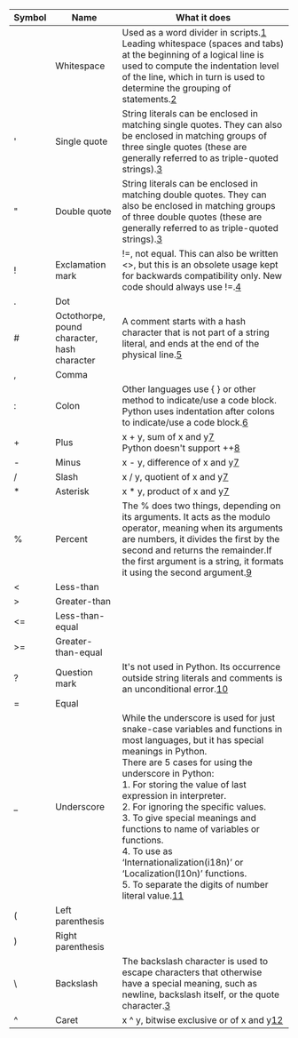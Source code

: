 Symbol | Name | What it does
--- | --- | ---
&nbsp; | Whitespace | Used as a word divider in scripts.[1]<br> Leading whitespace (spaces and tabs) at the beginning of a logical line is used to compute the indentation level of the line, which in turn is used to determine the grouping of statements.[2]
' | Single quote | String literals can be enclosed in matching single quotes. They can also be enclosed in matching groups of three single quotes (these are generally referred to as triple-quoted strings).[3]
" | Double quote | String literals can be enclosed in matching double quotes. They can also be enclosed in matching groups of three double quotes (these are generally referred to as triple-quoted strings).[3]
! | Exclamation mark | !=, not equal. This can also be written <>, but this is an obsolete usage kept for backwards compatibility only. New code should always use !=.[4]
. | Dot |
# | Octothorpe, pound character, hash character | A comment starts with a hash character that is not part of a string literal, and ends at the end of the physical line.[5]
, | Comma |
: | Colon | Other languages use { } or other method to indicate/use a code block. Python uses indentation after colons to indicate/use a code block.[6]
+ | Plus | x + y, sum of x and y[7]<br>Python doesn't support ++[8]
- | Minus | x - y,	difference of x and y[7]
/ | Slash | x / y, quotient of x and y[7]
* | Asterisk | x * y,	product of x and y[7]
% | Percent | The % does two things, depending on its arguments. It acts as the modulo operator, meaning when its arguments are numbers, it divides the first by the second and returns the remainder.If the first argument is a string, it formats it using the second argument.[9]
< | Less-than |
> | Greater-than |
<= | Less-than-equal |
>= | Greater-than-equal |
? | Question mark | It's not used in Python. Its occurrence outside string literals and comments is an unconditional error.[10]
= | Equal |
_ | Underscore | While the underscore is used for just snake-case variables and functions in most languages, but it has special meanings in Python.<br>There are 5 cases for using the underscore in Python:<br>1. For storing the value of last expression in interpreter.<br>2. For ignoring the specific values.<br>3. To give special meanings and functions to name of variables or functions.<br>4. To use as ‘Internationalization(i18n)’ or ‘Localization(l10n)’ functions.<br>5. To separate the digits of number literal value.[11]
( | Left parenthesis |
) | Right parenthesis |
\ | Backslash | The backslash character is used to escape characters that otherwise have a special meaning, such as newline, backslash itself, or the quote character.[3]
^ | Caret | x ^ y,	bitwise exclusive or of x and y[12]

[1]: https://en.wikipedia.org/wiki/Whitespace_character "Whitespace character - Wiki"
[2]: https://docs.python.org/2/reference/lexical_analysis.html#indentation "Indentation"
[3]: https://docs.python.org/2/reference/lexical_analysis.html#string-literals "String literals"
[4]: https://docs.python.org/2/library/stdtypes.html#comparisons "Comparisons"
[5]: https://docs.python.org/2/reference/lexical_analysis.html#comments "Comments"
[6]: https://www.daniweb.com/programming/software-development/threads/430094/i-don-t-understand-colons-in-python "I don't understand colons in Python"
[7]: https://docs.python.org/2/library/stdtypes.html#numeric-types-int-float-long-complex "Numeric Types — int, float, long, complex"
[8]: https://stackoverflow.com/questions/2632677/python-integer-incrementing-with "Python integer incrementing with ++"
[9]: https://stackoverflow.com/questions/961344/what-does-the-percentage-sign-mean-in-python "What does the percentage sign mean in Python"
[10]: https://docs.python.org/2/reference/lexical_analysis.html#delimiters "Delimiters"
[11]: https://hackernoon.com/understanding-the-underscore-of-python-309d1a029edc "Understanding the underscore(_) of Python"
[12]: https://docs.python.org/2/library/stdtypes.html#bitwise-operations-on-integer-types "Bitwise Operations on Integer Types"

